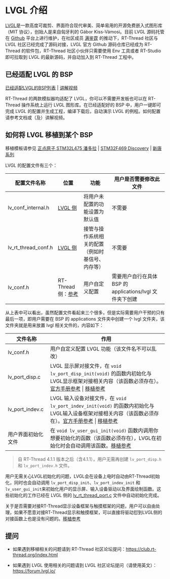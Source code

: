 # LVGL 介绍

[LVGL](https://www.lvgl.io/)是一款高度可裁剪、界面符合现代审美、简单易用的开源免费嵌入式图形库（MIT 协议），创始人是来自匈牙利的 Gábor Kiss-Vámosi。目前 LVGL 源码托管在 [Github](https://github.com/lvgl/lvgl) 平台上进行维护，在社区成员 [满鉴霆](https://github.com/mysterywolf) 的推动下，RT-Thread 社区与 LVGL 社区已经完成了源码对接，LVGL 官方 Github 源码仓库已经成为 RT-Thread 的软件包，RT-Thread 社区小伙伴只需要使用 Env 工具或者 RT-Studio 即可拉取到 LVGL 的最新源码，并自动加入到 RT-Thread 工程中。

## 已经适配 LVGL 的 BSP

[已经适配LVGL的BSP列表](https://docs.lvgl.io/master/get-started/os/rt-thread.html#how-to-run-lvgl-on-rt-thread) | [讲解视频](https://www.bilibili.com/video/BV1YM4y1F7fX)

RT-Thread 的两款模拟器均适配了 LVGL，你可以不需要开发板也可以在 RT-Thread 操作系统上运行 LVGL 图形库。在已经适配好的 BSP 中，用户一键即可完成 LVGL 的配置并生成工程，编译下载后，自动演示 LVGL 的例程。如何配置请参考文档或（及）讲解视频。

## 如何将 LVGL 移植到某个 BSP

移植模板请参见 [正点原子 STM32L475 潘多拉](https://github.com/RT-Thread/rt-thread/tree/master/bsp/stm32/stm32l475-atk-pandora/applications/lvgl) | [STM32F469 Discovery](https://github.com/RT-Thread/rt-thread/tree/master/bsp/stm32/stm32f469-st-disco/applications/lvgl) | [新唐系列](https://github.com/RT-Thread/rt-thread/blob/master/bsp/nuvoton/docs/LVGL_Notes.md)

LVGL 的配置文件有三个：

| 配置文件名称              | 位置                                                                                                                               | 功能                       | 用户是否需要修改此文件                              |
| ------------------- | -------------------------------------------------------------------------------------------------------------------------------- | ------------------------ | ---------------------------------------- |
| lv_conf_internal.h  | [LVGL 侧](https://github.com/lvgl/lvgl/blob/master/src/lv_conf_internal.h)                                                        | 将用户未配置的功能设置为默认值          | 不需要                                      |
| lv_rt_thread_conf.h | [LVGL 侧](https://github.com/lvgl/lvgl/blob/master/env_support/rt-thread/lv_rt_thread_conf.h)                                     | 接管与操作系统相关的配置（例如时基信号、内存等） | 不需要                                      |
| lv_conf.h           | RT-Thread 侧：[参考](https://github.com/RT-Thread/rt-thread/blob/master/bsp/stm32/stm32l475-atk-pandora/applications/lvgl/lv_conf.h) | 用户自定义配置                  | 需要用户自行在具体 BSP 的 applications/lvgl 文件夹下创建 |

从上表中可以看出，虽然配置文件看起来三个很多，但是实际需要用户干预的只有最后一项，即用户需要在 BSP 的 applications 文件夹中创建一个 lvgl 文件夹，该文件夹就是用来放置 lvgl 相关文件的，内容如下：

| 文件名称            | 作用                                                                                                                                                                                                                                                                      |
| --------------- | ----------------------------------------------------------------------------------------------------------------------------------------------------------------------------------------------------------------------------------------------------------------------- |
| lv_conf.h       | 用户自定义配置 LVGL 功能（该文件名不可以乱改）                                                                                                                                                                                                                                              |
| lv_port_disp.c  | LVGL 显示屏对接文件，在 `void lv_port_disp_init(void)` 的函数内初始化与LVGL显示框架对接相关内容（该函数必须存在）。[官方手册参考](https://docs.lvgl.io/master/porting/display.html) \| [移植参考](https://github.com/RT-Thread/rt-thread/blob/master/bsp/stm32/stm32f469-st-disco/applications/lvgl/lv_port_disp.c)    |
| lv_port_indev.c | LVGL 输入设备对接文件，在 `void lv_port_indev_init(void)` 的函数内初始化与LVGL输入设备框架对接相关内容（该函数必须存在）。[官方手册参考](https://docs.lvgl.io/master/porting/indev.html) \| [移植参考](https://github.com/RT-Thread/rt-thread/blob/master/bsp/stm32/stm32f469-st-disco/applications/lvgl/lv_port_indev.c) |
| 用户界面初始化文件       | 在 `void lv_user_gui_init(void)` 函数内调用你想要初始化的函数（该函数必须存在），LVGL在初始化时会自动调用该函数。[移植参考](https://github.com/RT-Thread/rt-thread/blob/master/bsp/stm32/stm32f469-st-disco/applications/lvgl/demo/lv_demo.c)                                                                      |

> 自 RT-Thread 4.1.1 版本之后（含4.1.1），用户无需再创建 `lv_port_disp.h` 和 `lv_port_indev.h` 文件。

用户无需关心LVGL初始化的问题，LVGL会在设备上电时自动由RT-Thread初始化，同时也会自动调用 `lv_port_disp_init`、`lv_port_indev_init` 和 `lv_user_gui_init`来初始化用户的显示屏、输入设备驱动以及界面绘制函数。这些初始化的工作已经在 LVGL 侧的 [lv_rt_thread_port.c](https://github.com/lvgl/lvgl/blob/master/env_support/rt-thread/lv_rt_thread_port.c) 文件中自动初始化完成。

关于是否需要对接RT-Thread显示设备框架与触摸框架的问题，用户可以自由处理，如果不愿意对接RT-Thread显示和触摸框架，可以直接将驱动怼到LVGL侧的对接函数上也是没有问题的。[移植参考](https://github.com/RT-Thread/rt-thread/blob/master/bsp/stm32/stm32l475-atk-pandora/applications/lvgl/lv_port_disp.c)

## 提问

- 如果遇到移植相关的问题请到 RT-Thread 社区论坛提问：https://club.rt-thread.org/index.html

- 如果遇到 LVGL 使用相关的问题请到 LVGL 社区论坛提问（请使用英文）：https://forum.lvgl.io/
